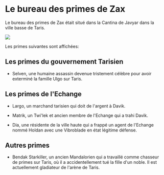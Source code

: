 # Le bureau des primes de Zax

Le bureau des primes de Zax était situé dans la Cantina de Javyar dans la ville basse de Taris.

![](https://vignette.wikia.nocookie.net/starwars/images/a/af/Zax2.JPG/revision/latest/scale-to-width-down/1000?cb=20080718064524)

Les primes suivantes sont affichées:

## Les primes du gouvernement Tarisien

- Selven, une humaine assassin devenue tristement célèbre pour avoir exterminé la famille Ulgo sur Taris.

## Les primes de l'Echange

- Largo, un marchand tarisien qui doit de l'argent à Davik.

- Matrik, un Twi'lek et ancien membre de l'Echange qui a trahi Davik.

- Dia, une résidente de la ville haute qui a frappé un agent de l'Echange nommé Holdan avec une Vibroblade en état légitime défense.


## Autres primes

- Bendak Starkiller, un ancien Mandalorien qui a travaillé comme chasseur de primes sur Taris, où il a accidentellement tué la fille d'un noble. Il est actuellement gladiateur de l'arène de Taris.

